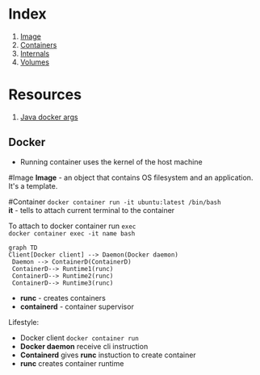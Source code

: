 # Index 
1. [Image](Image)
2. [Containers](Containers)
3. [Internals](Internals)
4. [Volumes](Volumes)

# Resources
1. [Java docker args](https://blog.gceasy.io/2020/11/05/best-practices-java-memory-arguments-for-containers/)


## Docker
* Running container uses the kernel	of the host machine

#Image
**Image** - an object that contains OS filesystem and an application.
It's a template.

#Container
`docker container run -it ubuntu:latest /bin/bash`   
 **it** - tells to attach current terminal to the container
 
 To attach to docker container run `exec`   
 `docker container exec -it name bash`

```mermaid
graph TD
Client[Docker client] --> Daemon(Docker daemon)
 Daemon --> ContainerD(ContainerD)
 ContainerD--> Runtime1(runc)
 ContainerD--> Runtime2(runc)
 ContainerD--> Runtime3(runc)
```
- **runc** - creates containers
- **containerd** - container supervisor

Lifestyle:   
- Docker client `docker container run`
- **Docker daemon** receive cli instruction
- **Containerd** gives **runc** instuction to create container 
- **runc** creates container runtime


